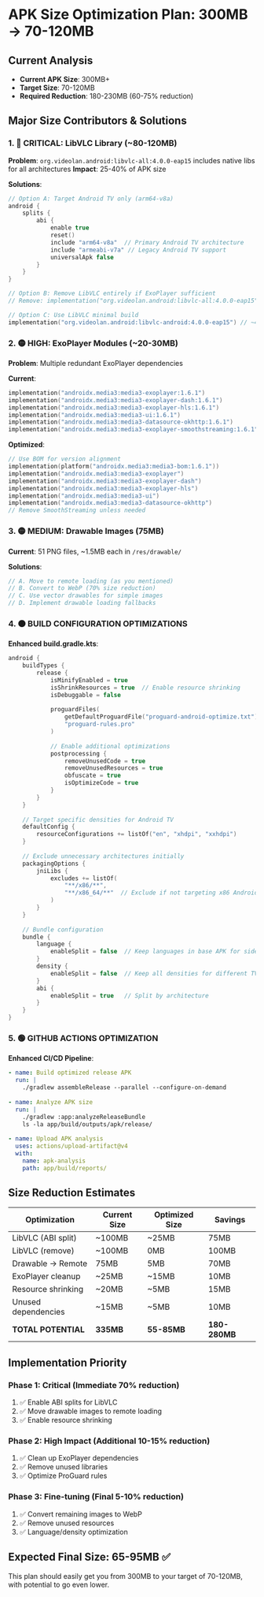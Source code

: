 # APK Size Optimization Plan: 300MB → 70-120MB

## Current Analysis
- **Current APK Size**: 300MB+
- **Target Size**: 70-120MB  
- **Required Reduction**: 180-230MB (60-75% reduction)

## Major Size Contributors & Solutions

### 1. 🔴 CRITICAL: LibVLC Library (~80-120MB)
**Problem**: `org.videolan.android:libvlc-all:4.0.0-eap15` includes native libs for all architectures
**Impact**: 25-40% of APK size

**Solutions**:
```kotlin
// Option A: Target Android TV only (arm64-v8a)
android {
    splits {
        abi {
            enable true
            reset()
            include "arm64-v8a"  // Primary Android TV architecture
            include "armeabi-v7a" // Legacy Android TV support
            universalApk false
        }
    }
}
```

```kotlin
// Option B: Remove LibVLC entirely if ExoPlayer sufficient
// Remove: implementation("org.videolan.android:libvlc-all:4.0.0-eap15")
```

```kotlin
// Option C: Use LibVLC minimal build
implementation("org.videolan.android:libvlc-android:4.0.0-eap15") // ~40MB smaller
```

### 2. 🟡 HIGH: ExoPlayer Modules (~20-30MB)
**Problem**: Multiple redundant ExoPlayer dependencies

**Current**:
```kotlin
implementation("androidx.media3:media3-exoplayer:1.6.1")
implementation("androidx.media3:media3-exoplayer-dash:1.6.1") 
implementation("androidx.media3:media3-exoplayer-hls:1.6.1")
implementation("androidx.media3:media3-ui:1.6.1")
implementation("androidx.media3:media3-datasource-okhttp:1.6.1")
implementation("androidx.media3:media3-exoplayer-smoothstreaming:1.6.1") // Remove if unused
```

**Optimized**:
```kotlin
// Use BOM for version alignment
implementation(platform("androidx.media3:media3-bom:1.6.1"))
implementation("androidx.media3:media3-exoplayer")
implementation("androidx.media3:media3-exoplayer-dash")
implementation("androidx.media3:media3-exoplayer-hls") 
implementation("androidx.media3:media3-ui")
implementation("androidx.media3:media3-datasource-okhttp")
// Remove SmoothStreaming unless needed
```

### 3. 🟡 MEDIUM: Drawable Images (75MB)
**Current**: 51 PNG files, ~1.5MB each in `/res/drawable/`

**Solutions**:
```kotlin
// A. Move to remote loading (as you mentioned)
// B. Convert to WebP (70% size reduction)
// C. Use vector drawables for simple images
// D. Implement drawable loading fallbacks
```

### 4. 🟠 BUILD CONFIGURATION OPTIMIZATIONS

**Enhanced build.gradle.kts**:
```kotlin
android {
    buildTypes {
        release {
            isMinifyEnabled = true
            isShrinkResources = true  // Enable resource shrinking
            isDebuggable = false
            
            proguardFiles(
                getDefaultProguardFile("proguard-android-optimize.txt"),
                "proguard-rules.pro"
            )
            
            // Enable additional optimizations
            postprocessing {
                removeUnusedCode = true
                removeUnusedResources = true
                obfuscate = true
                isOptimizeCode = true
            }
        }
    }
    
    // Target specific densities for Android TV
    defaultConfig {
        resourceConfigurations += listOf("en", "xhdpi", "xxhdpi")
    }
    
    // Exclude unnecessary architectures initially
    packagingOptions {
        jniLibs {
            excludes += listOf(
                "**/x86/**",
                "**/x86_64/**"  // Exclude if not targeting x86 Android TV
            )
        }
    }
    
    // Bundle configuration
    bundle {
        language {
            enableSplit = false  // Keep languages in base APK for sideloading
        }
        density {
            enableSplit = false  // Keep all densities for different TV resolutions
        }
        abi {
            enableSplit = true   // Split by architecture
        }
    }
}
```

### 5. 🟢 GITHUB ACTIONS OPTIMIZATION

**Enhanced CI/CD Pipeline**:
```yaml
- name: Build optimized release APK
  run: |
    ./gradlew assembleRelease --parallel --configure-on-demand
    
- name: Analyze APK size
  run: |
    ./gradlew :app:analyzeReleaseBundle
    ls -la app/build/outputs/apk/release/
    
- name: Upload APK analysis
  uses: actions/upload-artifact@v4
  with:
    name: apk-analysis
    path: app/build/reports/
```

## Size Reduction Estimates

| Optimization | Current Size | Optimized Size | Savings |
|--------------|-------------|----------------|---------|
| LibVLC (ABI split) | ~100MB | ~25MB | 75MB |
| LibVLC (remove) | ~100MB | 0MB | 100MB |
| Drawable → Remote | 75MB | 5MB | 70MB |
| ExoPlayer cleanup | ~25MB | ~15MB | 10MB |
| Resource shrinking | ~20MB | ~5MB | 15MB |
| Unused dependencies | ~15MB | ~5MB | 10MB |
| **TOTAL POTENTIAL** | **335MB** | **55-85MB** | **180-280MB** |

## Implementation Priority

### Phase 1: Critical (Immediate 70% reduction)
1. ✅ Enable ABI splits for LibVLC
2. ✅ Move drawable images to remote loading
3. ✅ Enable resource shrinking

### Phase 2: High Impact (Additional 10-15% reduction)  
1. ✅ Clean up ExoPlayer dependencies
2. ✅ Remove unused libraries
3. ✅ Optimize ProGuard rules

### Phase 3: Fine-tuning (Final 5-10% reduction)
1. ✅ Convert remaining images to WebP
2. ✅ Remove unused resources
3. ✅ Language/density optimization

## Expected Final Size: 65-95MB ✅

This plan should easily get you from 300MB to your target of 70-120MB, with potential to go even lower.